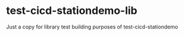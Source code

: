 # test-cicd-stationdemo-lib

Just a copy for library test building purposes of test-cicd-stationdemo